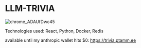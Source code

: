 # LLM-TRIVIA


![chrome_ADAUfDwc45](https://github.com/user-attachments/assets/3e4166d0-e31d-4c59-9743-c0c9d6d5e16a)


Technologies used: React, Python, Docker, Redis


available until my anthropic wallet hits $0: https://trivia.ptamm.ee 
